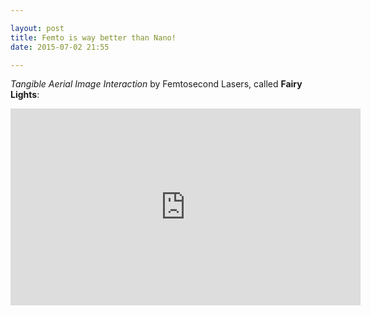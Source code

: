 ```yaml
---

layout: post
title: Femto is way better than Nano!
date: 2015-07-02 21:55

---
```


*Tangible Aerial Image Interaction* by Femtosecond Lasers, called **Fairy Lights**:

<iframe width="560" height="315" src="https://www.youtube.com/embed/AoWi10YVmfE" frameborder="0" allowfullscreen></iframe>
